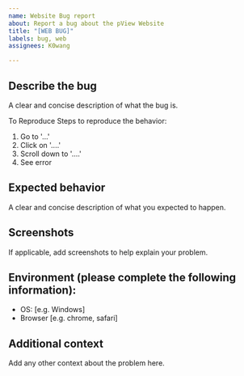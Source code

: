 ```yaml
---
name: Website Bug report
about: Report a bug about the pView Website
title: "[WEB BUG]"
labels: bug, web
assignees: K0wang

---
```


## Describe the bug

A clear and concise description of what the bug is.

To Reproduce
Steps to reproduce the behavior:
1. Go to '...'
2. Click on '....'
3. Scroll down to '....'
4. See error


## Expected behavior
A clear and concise description of what you expected to happen.



## Screenshots
If applicable, add screenshots to help explain your problem.



## Environment (please complete the following information):

 - OS: [e.g. Windows]
 - Browser [e.g. chrome, safari]


## Additional context
Add any other context about the problem here.
